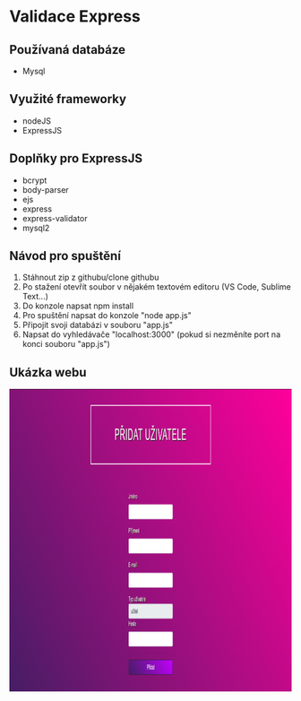 # Validace Express
## Používaná databáze
  - Mysql
## Využité frameworky
  - nodeJS
  - ExpressJS
## Doplňky pro ExpressJS
  - bcrypt 
  - body-parser
  - ejs
  - express
  - express-validator
  - mysql2
## Návod pro spuštění
  1. Stáhnout zip z githubu/clone githubu
  2. Po stažení otevřít soubor v nějakém textovém editoru (VS Code, Sublime Text...)
  3. Do konzole napsat npm install
  4. Pro spuštění napsat do konzole "node app.js"
  5. Připojit svoji databázi v souboru "app.js"
  6. Napsat do vyhledávače "localhost:3000" (pokud si nezměníte port na konci souboru "app.js")

## Ukázka webu
<p align="center">
  <img width="960" height="540" src="https://github.com/Hellman666/validation-express/blob/main/public/img/form.PNG?raw=true">
</p>

